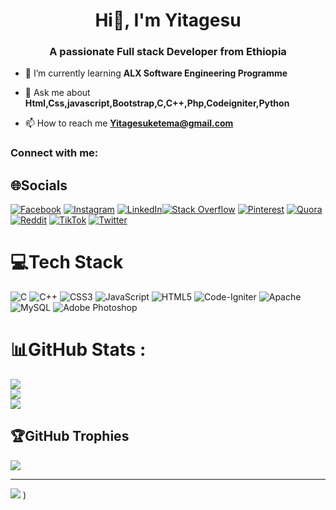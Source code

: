<h1 align="center">Hi👋, I'm Yitagesu</h1>
<h3 align="center">A passionate Full stack Developer from Ethiopia</h3>

- 🌱 I’m currently learning **ALX Software Engineering Programme**

- 💬 Ask me about **Html,Css,javascript,Bootstrap,C,C++,Php,Codeigniter,Python**

- 📫 How to reach me **Yitagesuketema@gmail.com**

<h3 align="left">Connect with me:</h3>
<p align="left">
</p>

## 🌐Socials
[![Facebook](https://img.shields.io/badge/Facebook-%231877F2.svg?logo=Facebook&logoColor=white)](https://facebook.com/yitagesu.ketema) [![Instagram](https://img.shields.io/badge/Instagram-%23E4405F.svg?logo=Instagram&logoColor=white)](https://instagram.com/yitu_ketema) [![LinkedIn](https://img.shields.io/badge/LinkedIn-%230077B5.svg?logo=linkedin&logoColor=white)](https://linkedin.com/in/yitagesuketema)[![Stack Overflow](https://img.shields.io/badge/-Stackoverflow-FE7A16?logo=stack-overflow&logoColor=white)](https://stackoverflow.com/users/2154554545)  [![Pinterest](https://img.shields.io/badge/Pinterest-%23E60023.svg?logo=Pinterest&logoColor=white)](https://pinterest.com/yitagesuketema) [![Quora](https://img.shields.io/badge/Quora-%23B92B27.svg?logo=Quora&logoColor=white)](https://quora.com/profile/YituTech) [![Reddit](https://img.shields.io/badge/Reddit-%23FF4500.svg?logo=Reddit&logoColor=white)](https://reddit.com/user/Yituketema) [![TikTok](https://img.shields.io/badge/TikTok-%23000000.svg?logo=TikTok&logoColor=white)](https://tiktok.com/@Yi2tech) [![Twitter](https://img.shields.io/badge/Twitter-%231DA1F2.svg?logo=Twitter&logoColor=white)](https://twitter.com/Yituketema)
# 💻Tech Stack
![C](https://img.shields.io/badge/c-%2300599C.svg?style=for-the-badge&logo=c&logoColor=white) ![C++](https://img.shields.io/badge/c++-%2300599C.svg?style=for-the-badge&logo=c%2B%2B&logoColor=white) ![CSS3](https://img.shields.io/badge/css3-%231572B6.svg?style=for-the-badge&logo=css3&logoColor=white) ![JavaScript](https://img.shields.io/badge/javascript-%23323330.svg?style=for-the-badge&logo=javascript&logoColor=%23F7DF1E) ![HTML5](https://img.shields.io/badge/html5-%23E34F26.svg?style=for-the-badge&logo=html5&logoColor=white) ![Code-Igniter](https://img.shields.io/badge/CodeIgniter-%23EF4223.svg?style=for-the-badge&logo=codeIgniter&logoColor=white) ![Apache](https://img.shields.io/badge/apache-%23D42029.svg?style=for-the-badge&logo=apache&logoColor=white) ![MySQL](https://img.shields.io/badge/mysql-%2300f.svg?style=for-the-badge&logo=mysql&logoColor=white) ![Adobe Photoshop](https://img.shields.io/badge/adobephotoshop-%2331A8FF.svg?style=for-the-badge&logo=adobephotoshop&logoColor=white)
# 📊GitHub Stats :
![](https://github-readme-stats.vercel.app/api?username=yitagesuketema&theme=prussian&hide_border=false&include_all_commits=true&count_private=false)<br/>
![](https://github-readme-streak-stats.herokuapp.com/?user=yitagesuketema&theme=prussian&hide_border=false)<br/>
![](https://github-readme-stats.vercel.app/api/top-langs/?username=yitagesuketema&theme=prussian&hide_border=false&include_all_commits=true&count_private=false&layout=compact)

## 🏆GitHub Trophies
![](https://github-profile-trophy.vercel.app/?username=Yitagesuketema&theme=radical&no-frame=false&no-bg=false&margin-w=4)

---
[![](https://visitcount.itsvg.in/api?id=yitagesuketema&icon=0&color=8)](https://visitcount.itsvg.in)
)
